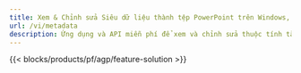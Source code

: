 ```yaml
---
title: Xem & Chỉnh sửa Siêu dữ liệu thành tệp PowerPoint trên Windows, Linux và macOS
url: /vi/metadata
description: Ứng dụng và API miễn phí để xem và chỉnh sửa thuộc tính tài liệu PPT và PPTX
---
```


{{< blocks/products/pf/agp/feature-solution >}} 

